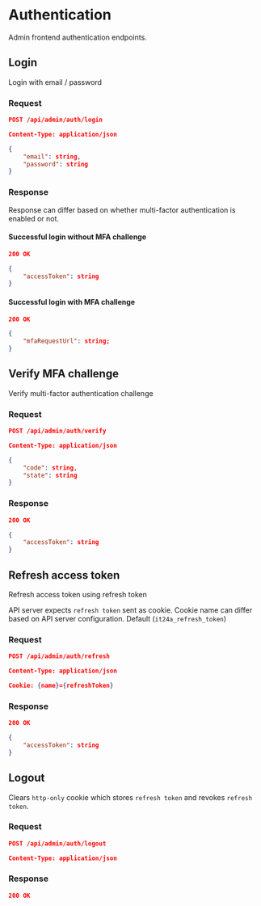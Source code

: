 # Authentication

Admin frontend authentication endpoints.

## Login

Login with email / password

### Request

```json
POST /api/admin/auth/login

Content-Type: application/json

{
    "email": string,
    "password": string
}
```

### Response

Response can differ based on whether multi-factor authentication is enabled or not.

#### Successful login without MFA challenge

```json
200 OK

{
    "accessToken": string
}
```

#### Successful login with MFA challenge

```json
200 OK

{
    "mfaRequestUrl": string;
}
```

## Verify MFA challenge

Verify multi-factor authentication challenge

### Request

```json
POST /api/admin/auth/verify

Content-Type: application/json

{
    "code": string,
    "state": string
}
```

### Response

```json
200 OK

{
    "accessToken": string
}
```

## Refresh access token

Refresh access token using refresh token

API server expects `refresh token` sent as cookie. Cookie name can differ based on API server configuration. Default (`it24a_refresh_token`)

### Request

```json
POST /api/admin/auth/refresh

Content-Type: application/json

Cookie: {name}={refreshToken}
```

### Response

```json
200 OK

{
    "accessToken": string
}
```

## Logout

Clears `http-only` cookie which stores `refresh token` and revokes `refresh token`.

### Request

```json
POST /api/admin/auth/logout

Content-Type: application/json
```

### Response

```json
200 OK
```
